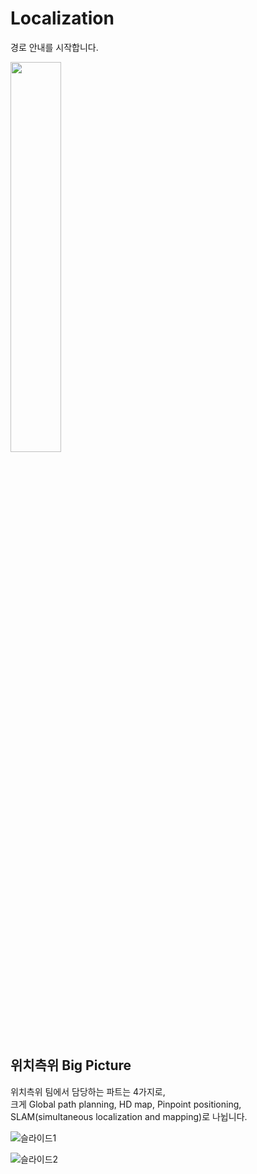 # Localization
경로 안내를 시작합니다.

<img src="https://user-images.githubusercontent.com/59792475/87428018-a7833800-c61c-11ea-96ee-3e951464acd2.png" width="40%" height="40%"/></img>


## 위치측위 Big Picture
위치측위 팀에서 담당하는 파트는 4가지로,  
크게 Global path planning, HD map, Pinpoint positioning, SLAM(simultaneous localization and mapping)로 나뉩니다.

![슬라이드1](https://user-images.githubusercontent.com/59792475/87427758-38a5df00-c61c-11ea-9104-7c686296b15b.JPG)

![슬라이드2](https://user-images.githubusercontent.com/59792475/87427767-3ba0cf80-c61c-11ea-8861-e2e367f833ee.JPG)
